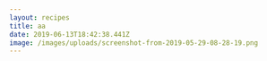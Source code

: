 ```yaml
---
layout: recipes
title: aa
date: 2019-06-13T18:42:38.441Z
image: /images/uploads/screenshot-from-2019-05-29-08-28-19.png
---
```


